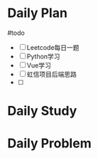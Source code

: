 # Daily Plan
#todo
- [ ] Leetcode每日一题
- [ ] Python学习
- [ ] Vue学习
- [ ] 虹信项目后端思路
- [ ] 
# Daily Study

# Daily Problem